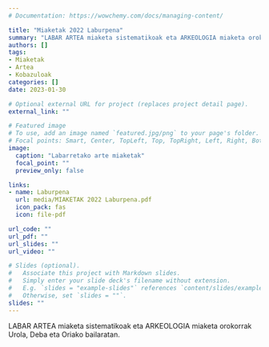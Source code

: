 ```yaml
---
# Documentation: https://wowchemy.com/docs/managing-content/

title: "Miaketak 2022 Laburpena"
summary: "LABAR ARTEA miaketa sistematikoak eta ARKEOLOGIA miaketa orokorrak Urola, Deba eta Oriako bailaratan."
authors: []
tags: 
- Miaketak
- Artea
- Kobazuloak
categories: []
date: 2023-01-30

# Optional external URL for project (replaces project detail page).
external_link: ""

# Featured image
# To use, add an image named `featured.jpg/png` to your page's folder.
# Focal points: Smart, Center, TopLeft, Top, TopRight, Left, Right, BottomLeft, Bottom, BottomRight.
image:
  caption: "Labarretako arte miaketak"
  focal_point: ""
  preview_only: false

links:
- name: Laburpena
  url: media/MIAKETAK 2022 Laburpena.pdf
  icon_pack: fas
  icon: file-pdf

url_code: ""
url_pdf: ""
url_slides: ""
url_video: ""

# Slides (optional).
#   Associate this project with Markdown slides.
#   Simply enter your slide deck's filename without extension.
#   E.g. `slides = "example-slides"` references `content/slides/example-slides.md`.
#   Otherwise, set `slides = ""`.
slides: ""
---
```


LABAR ARTEA miaketa sistematikoak eta ARKEOLOGIA miaketa orokorrak Urola, Deba eta Oriako bailaratan.
